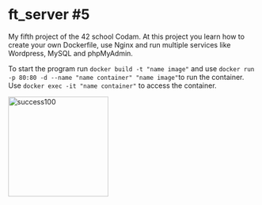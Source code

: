 # ft_server #5

My fifth project of the 42 school Codam. At this project you learn how to create your own Dockerfile, use Nginx and run multiple services like Wordpress, MySQL and phpMyAdmin.

To start the program run ```docker build -t "name image"``` and use ```docker run -p 80:80 -d --name "name container" "name image"```to run the container.
Use ```docker exec -it "name container"``` to access the container.

<img width="202" alt="success100" src="https://user-images.githubusercontent.com/57190868/138831428-52bf8332-a608-4215-9fd6-ed70467d7a9a.png">
